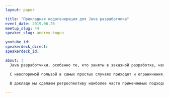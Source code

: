 ```yaml
---
layout: paper

title: "Прикладная кодогенерация для Java разработчика"
event_date: 2019.06.26
meetup_slug: 44
speaker_slug: andrey-kogun

youtube_id:
speakerdeck_direct:
speakerdeck_id:

about: |
  Java разработчики, особенно те, кто заняты в заказной разработке, находятся в постоянной борьбе за то, чтобы писать меньше бойлерплейт кода, будь то тривиальные геттеры-сеттеры, конструкторы и т.п. или CRUD репозитории и контроллеры и часто ответом является кодогенерация в разных видах: поддержка генерации в IDE, генерация байткода при помощи Lombok, процессоры аннотаций порождающие новый код, фреймворки, позволяющие по описанию модели получить готовое (почти) приложение и много чего еще, не исключая новые и не очень JVM языки, которые позволют писать более лаконичный код и реализовывать DSL-и для решения прикладных задач.

  С неоспоримой пользой в самых простых случаях приходят и ограничения, не позволяющие реализовать то, что требуется в конкретном проекте и хуже всего, когда генерируемый код является источником дефектов, которые сложно обнаружить, а для исправления требуются специальные "костыли" поверх того, что генерируется.

  В докладе мы сделаем ретроспективу наиболее часто применяемых подходов, поговорим об их сильных сторонах, ограничениях и практической применимости, а главное, попробуем взять ситуацию с кодогенерацией под контроль, чтобы она стала реально полезным инструментом эффективного разработчика.

---
```

